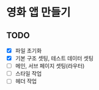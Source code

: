 # 영화 앱 만들기
## TODO
- [x] 파일 초기화
- [x] 기본 구조 셋팅, 테스트 데이터 셋팅
- [ ] 메인, 서브 페이지 셋팅(라우터)
- [ ] 스타일 작업
- [ ] 헤더 작업